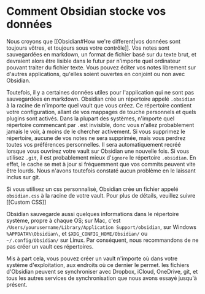 # Comment Obsidian stocke vos données

Nous croyons que [[Obsidian#How we're different|vos données sont toujours vôtres, et toujours sous votre contrôle]]. Vos notes sont sauvegardées en markdown, un format de fichier basé sur du texte brut, et devraient alors être lisible dans le futur par n'importe quel ordinateur pouvant traiter du fichier texte. Vous pouvez éditer vos notes librement sur d'autres applications, qu'elles soient ouvertes en conjoint ou non avec Obsidian.

Toutefois, il y a certaines données utiles pour l'application qui ne sont pas sauvegardées en markdown. Obsidian crée un répertoire appelé `.obsidian` à la racine de n'importe quel vault que vous créez. Ce répertoire contient votre configuration, allant de vos mappages de touche personnels et quels plugins sont activés. Dans la plupart des systèmes, n'importe quel répertoire commencant par `.`est invisible, donc vous n'allez probablement jamais le voir, à moins de le chercher activement. Si vous supprimez le répertoire, aucune de vos notes ne sera supprimée, mais vous perdrez toutes vos préférences personnelles. Il sera automatiquement recréé lorsque vous ouvrirez votre vault sur Obsidian une nouvelle fois. Si vous utilisez `.git`, il est probablement mieux d'`ignore` le répertoire `.obsidian`. En effet, le cache se met à jour si fréquemment que vos commits peuvent vite être lourds. Nous n'avons toutefois constaté aucun problème en le laissant inclus sur git.

Si vous utilisez un css personnalisé, Obsidian crée un fichier appelé `obsidian.css` à la racine de votre vault. Pour plus de détails, veuillez suivre [[Custom CSS]]

Obsidian sauvegarde aussi quelques informations dans le répertoire système, propre à chaque OS; sur Mac, c'est  `/Users/yourusername/Library/Application Support/obsidian`, sur Windows `%APPDATA%\Obsidian\`, et `$XDG_CONFIG_HOME/Obsidian/` ou `~/.config/Obsidian/` sur Linux. Par conséquent, nous recommandons de ne pas créer un vault ces répertoires.

Mis à part cela, vous pouvez créer un vault n'importe où dans votre système d'exploitation, aux endroits où ce dernier le permet. les fichiers d'Obsidian peuvent se synchroniser avec Dropbox, iCloud, OneDrive, git, et tous les autres services de synchronisation que nous avons essayé jusqu'à présent.